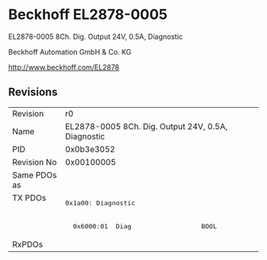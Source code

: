 # Beckhoff EL2878-0005

EL2878-0005 8Ch. Dig. Output 24V, 0.5A, Diagnostic

Beckhoff Automation GmbH & Co. KG

http://www.beckhoff.com/EL2878

## Revisions
<table>
<tr>
<td>Revision</td>
<td>r0</td>
</tr>
<tr>
<td>Name</td>
<td>EL2878-0005 8Ch. Dig. Output 24V, 0.5A, Diagnostic</td>
</tr>
<tr>
<td>PID</td>
<td>0x0b3e3052</td>
</tr>
<tr>
<td>Revision No</td>
<td>0x00100005</td>
</tr>
<tr>
<td>Same PDOs as</td>
<td></td>
</tr>
<tr>
<td rowspan=2 valign=top>TX PDOs</td>
<td><pre>0x1a00: Diagnostic</pre></td>
<td></td>
</tr>
<tr>
<td><pre>  0x6000:01  Diag                  BOOL</pre></td>
</tr>
<tr>
<td>RxPDOs</td>
<td></td>
</tr>
</table>
